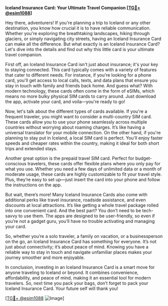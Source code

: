 **Iceland Insurance Card: Your Ultimate Travel Companion [[TG💪+ @esim1088](https://t.me/s/esim1088)]**

Hey there, adventurers! If you're planning a trip to Iceland or any other destination, you know how crucial it is to have reliable communication. Whether you're exploring the breathtaking landscapes, hiking through glaciers, or simply navigating city streets, having an Iceland Insurance Card can make all the difference. But what exactly is an Iceland Insurance Card? Let's dive into the details and find out why this little card is your ultimate travel companion.

First off, an Iceland Insurance Card isn't just about insurance; it's your key to staying connected. This card typically comes with a variety of features that cater to different needs. For instance, if you're looking for a phone card, you'll get access to local calls, texts, and data plans that ensure you stay in touch with family and friends back home. And guess what? With modern technology, these cards often come in the form of eSIMs, which means no more bulky physical SIM cards to carry around. Just download the app, activate your card, and voila—you're ready to go!

Now, let's talk about the different types of cards available. If you're a frequent traveler, you might want to consider a multi-country SIM card. These cards allow you to use your phone seamlessly across multiple countries without worrying about roaming charges. It’s like having a universal translator for your mobile connection. On the other hand, if you're planning to stay put in Iceland, a local SIM card is perfect. You'll enjoy faster speeds and cheaper rates within the country, making it ideal for both short trips and extended stays.

Another great option is the prepaid travel SIM card. Perfect for budget-conscious travelers, these cards offer flexible plans where you only pay for what you use. Whether you need a few days of unlimited data or a month of moderate usage, these cards are highly customizable to fit your travel style. Plus, they’re easy to set up—just insert the card into your phone and follow the instructions on the app.

But wait, there’s more! Many Iceland Insurance Cards also come with additional perks like travel insurance, roadside assistance, and even discounts at local attractions. It’s like getting a whole travel package rolled into one convenient card. And the best part? You don’t need to be tech-savvy to use them. The apps are designed to be user-friendly, so even if you’re not a gadget guru, you’ll have no trouble activating and managing your card.

So, whether you’re a solo traveler, a family on vacation, or a businessperson on the go, an Iceland Insurance Card has something for everyone. It’s not just about connectivity; it’s about peace of mind. Knowing you have a reliable way to stay in touch and navigate unfamiliar places makes your journey smoother and more enjoyable.

In conclusion, investing in an Iceland Insurance Card is a smart move for anyone traveling to Iceland or beyond. It combines convenience, affordability, and peace of mind, making it an essential tool for modern travelers. So, next time you pack your bags, don’t forget to pack your Iceland Insurance Card. Your future self will thank you!

[[TG💪+ @esim1088](https://t.me/s/esim1088) ![Image](https://i.postimg.cc/Y0z9fWf4/image.png)]